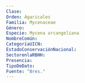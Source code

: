 ```yaml
---
Clase: 
Orden: Agaricales
Familia: Mycenaceae
Género: 
Especie: Mycena arcangeliana
NombreComún: 
CategoríaUICN: 
EstadoConservaciónNacional: 
SectorenlaRBHH: 
Presencia: 
TipoDeDato: 
Fuente: "Bres."
---
```

